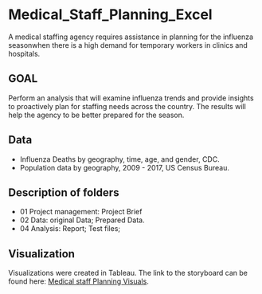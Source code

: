 # Medical_Staff_Planning_Excel
A medical staffing agency requires assistance in planning for the influenza seasonwhen there is a high demand for temporary workers in clinics and hospitals.
## GOAL
Perform an analysis that will examine influenza trends and provide insights to proactively plan for staffing needs across the country. The results will help the agency to be better prepared for the season.
## Data 
- Influenza Deaths by geography, time, age, and gender, CDC.
- Population data by geography, 2009 - 2017, US Census Bureau.
## Description of folders
- 01 Project management: Project Brief
- 02 Data: original Data; Prepared Data.
- 04 Analysis: Report; Test files;
## Visualization
Visualizations were created in Tableau. The link to the storyboard can be found here: [Medical staff Planning Visuals](https://public.tableau.com/app/profile/iryna.khylyuk/viz/Map2_16804506120020/Story1).

